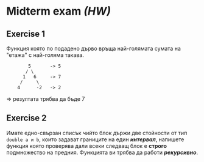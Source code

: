 # Midterm exam ___(HW)___

## Exercise 1

Функция която по подадено дърво връща най-голямата сумата на "етажа" с най-голяма такава. 

```
        5       -> 5
       / \
      1   6     -> 7
     /     \
    4      -2   -> 2
```

=> резултата трябва да бъде 7

## Exercise 2

Имате едно-свързан списък чийто блок държи две стойности от тип     ```double a и b```, които задават границите на един ___интервал___, напишете функция която проверява дали всеки следващ блок е __строго__ подмножество на предния. Функцията ви трябва да работи ___рекурсивно___.
